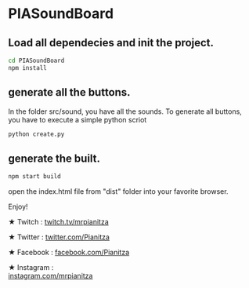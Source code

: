 # PIASoundBoard

## Load all dependecies and init the project.
````bash
cd PIASoundBoard
npm install
````

## generate all the buttons.
In the folder src/sound, you have all the sounds. To generate all buttons, you have to execute a simple python scriot
````bash
python create.py
````
## generate the built.
````bash
npm start build
````

open the index.html file  from "dist" folder into your favorite browser.

Enjoy!


★ Twitch : 
[twitch.tv/mrpianitza](https://twitch.tv/mrpianitza) 

★ Twitter : 
[twitter.com/Pianitza](https://twitter.com/Pianitza)

★ Facebook : 
[facebook.com/Pianitza](https://facebook.com/Pianitza)

★ Instagram :  
[instagram.com/mrpianitza](https://instagram.com/mrpianitza)
